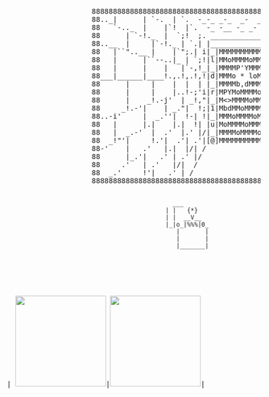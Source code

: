 <p align="center"> 
    <pre>
                    88888888888888888888888888888888888888888888888888888888888888888888888
                    88.._|      | `-.  | `.  -_-_ _-_  _-  _- -_ -  .'|   |.'|     |  _..88
                    88   `-.._  |    |`!  |`.  -_ -__ -_ _- _-_-  .'  |.;'   |   _.!-'|  88
                    88      | `-!._  |  `;!  ;. _______________ ,'| .-' |   _!.i'     |  88
                    88..__  |     |`-!._ | `.| |_______________||."'|  _!.;'   |     _|..88
                    88   |``"..__ |    |`";.| i|_|MMMMMMMMMMM|_|'| _!-|   |   _|..-|'    88
                    88   |      |``--..|_ | `;!|l|MMoMMMMoMMM|1|.'j   |_..!-'|     |     88
                    88   |      |    |   |`-,!_|_|MMMMP'YMMMM|_||.!-;'  |    |     |     88
                    88___|______|____!.,.!,.!,!|d|MMMo * loMM|p|,!,.!.,.!..__|_____|_____88
                    88      |     |    |  |  | |_|MMMMb,dMMMM|_|| |   |   |    |      |  88
                    88      |     |    |..!-;'i|r|MPYMoMMMMoM|r| |`-..|   |    |      |  88
                    88      |    _!.-j'  | _!,"|_|M<>MMMMoMMM|_||!._|  `i-!.._ |      |  88
                    88     _!.-'|    | _."|  !;|1|MbdMMoMMMMM|l|`.| `-._|    |``-.._  |  88
                    88..-i'     |  _.''|  !-| !|_|MMMoMMMMoMM|_|.|`-. | ``._ |     |``"..88
                    88   |      |.|    |.|  !| |u|MoMMMMoMMMM|n||`. |`!   | `".    |     88
                    88   |  _.-'  |  .'  |.' |/|_|MMMMoMMMMoM|_|! |`!  `,.|    |-._|     88
                    88  _!"'|     !.'|  .'| .'|[@]MMMMMMMMMMM[@] \|  `. | `._  |   `-._  88
                    88-'    |   .'   |.|  |/| /                 \|`.  |`!    |.|      |`-88
                    88      |_.'|   .' | .' |/                   \  \ |  `.  | `._-   |  88
                    88     .'   | .'   |/|  /                     \ |`!   |`.|    `.  |  88
                    88  _.'     !'|   .' | /                       \|  `  |  `.    |`.|  88
                    8888888888888888888888888888888888888888888888888888888888888888(FL)888
                      
                                                  ___    
                                                | |   {*}
                                                | |  __V__
                                                |_|o_|%%%|0_
                                                   |       |
                                                   |       |
                                                   |_______|
     
</p>

<div>     
| <a href = "https://github.com/anuraghazra/github-readme-stats"><img height="180em" src=https://github-readme-stats.vercel.app/api?username=Shahriar-0&theme=github_dark&langs_count=12&layout=compact&hide=stars&count_private=true&show_icons=true&bg_color=00000000&alt="Top_Langs"/></a>|<a><img height="180em" src="https://github-readme-stats.vercel.app/api/top-langs/?username=Shahriar-0&layout=compact&theme=rose_pine&langs_count=10"/></a>|
    
</div>
    <!-- <img height="180em" srt="//github-readme-stats.vercel.app/api/wakatime?username=Shahriar-0)](https://github.com/anuraghazra/github-readme-stats)"/> -->
